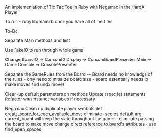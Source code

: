 An implementation of Tic Tac Toe in Ruby with Negamax in the HardAI Player

To run -
    ruby lib/main.rb once you have all of the files

To-Do

Separate Main methods and test

Use FakeIO to run through whole game

Change  BoardIO => ConsoleIO
        Display => ConsoleBoardPresenter
        Main => Game
        Console => ConsolePresenter

Separate the GameRules from the Board --
	Board needs no knowledge of the rules
	  - only need to initialize board size
	  - Board essentially needs to make moves and undo moves
	
Clean-up default parameters on methods
	Update rspec let statements
	Refactor with instance variables if necessary

Negamax
	Clean up duplicate player symbols
	def create_score_for_each_available_move
		eliminate -scores default arg
		 current_board will keep the state throughout the game-- eliminate passing the board to make move
		 change direct reference to board's attributes - use find_open_spaces
